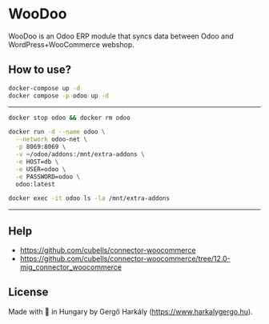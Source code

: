 # WooDoo

WooDoo is an Odoo ERP module that syncs data between Odoo and WordPress+WooCommerce webshop.

## How to use?

```bash
docker-compose up -d
docker compose -p odoo up -d
```

---

```bash
docker stop odoo && docker rm odoo

docker run -d --name odoo \
  --network odoo-net \
  -p 8069:8069 \
  -v ~/odoo/addons:/mnt/extra-addons \
  -e HOST=db \
  -e USER=odoo \
  -e PASSWORD=odoo \
  odoo:latest

docker exec -it odoo ls -la /mnt/extra-addons
```

---

## Help

- https://github.com/cubells/connector-woocommerce
- https://github.com/cubells/connector-woocommerce/tree/12.0-mig_connector_woocommerce

## License

Made with 💚 in Hungary by Gergő Harkály (https://www.harkalygergo.hu).

